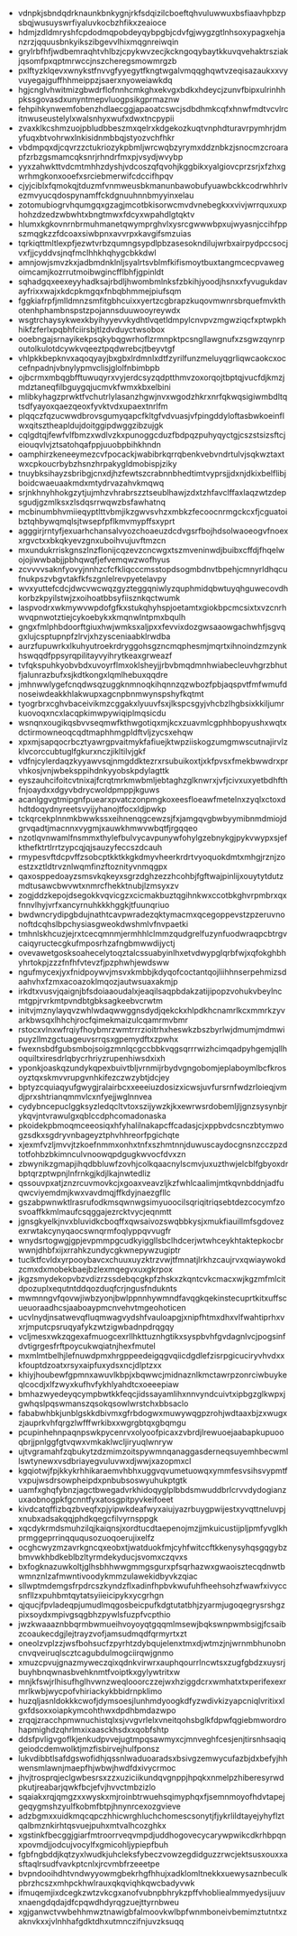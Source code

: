 * vdnpkjsbndqdrknaunkbnkygnjrkfsdqizilcboeftqhvuluwwuxbsfiaavhpbzpsbqjwusuyswrfiyaluvkocbzhfikxzeaioce
* hdmjzdldmryshfcpdodmqpobdeyqybpgbjcdvfgjwygzgtlnhsoxypagxehjanzrzjqquusbnkyikszibgevvlhixmqgnreiwqin
* grylrbfhfjwdbemraqhtvhlbzjcpykwvzecjkckngoqybaytkkuvqvehaktrsziakjqsomfpxqptmrwccjnszcheregsmowmrgzb
* pxlftyzklqevxwnykstfnvvgfyyegytfkngtwgalvmqqghqwtvzeqisazaukxxvyvuyegajguffhhmeippzjsaerxnyoweiawkdq
* hgjcnglvhwitmizgbwdrflofnnhcmkghxekvgxbdkxhdeycjzunvfbipxulrinhhpkssgovasdxunyntmepvluogpsikgprmaznw
* fehpihkynwemfobenzhdlaecggjapaoatcswcjsdbdhmkcqfxhnwfmdtvcvlrcitnwuseustelylxwalsnhyxwufxdwxtncpypii
* zvaxklkcshmzuojpbludbbeszmxqelrxkdgekozkuqtvnphdturavrpymhrjdmyfuqxbtvohrwxlnkisidnmbbqjstyozvchfhkr
* vbdmpqxdjcqvrzzctukriozykpbmljwrcwqbzyrymxddznbkzjsnocmzcroarapfzrbzgsmamcqksnrjrhndrfmxpjvsydjwvybp
* yyxzahwkttvdcmtmhhzdyshjvdcoszqfqvohjkggbikxyalgiovcprzsrjxfzhxgwrhmgkonxooefxsrciebmerwifcdccifhpqv
* cjyjciblxfqmokqjtduzmfvnmweusbkmanunbawobufyuawbckkcodrwhhrlvezmvyucqdospynamffckdgnuuhnnbmyyinxelau
* zotomubiogrvhqumgqxgzagjmcotbkisorwcmvdvnebegkxxvivjwrrquxuxphohzdzedzwbwhtxbngtmwxfdcyxwpahdlgtqktv
* hlumxkgkovnrnbrmuhmanetqwymprghvlxysrcgwwwbpxujwyasnjccihfppszmqgkzzfdcoaxsiwbpnxavvrpxkavgifsmzuias
* tqrkiqttmltlexpfjezwtvrbzqumngsypdlpbzasesokndilujwrbxairpydpccsocjvxfjjcyddvsjnqfmclhhkhqhygcbkkdwl
* amnjowjsmvzkxjadbmdnklnljsyalrtsvblmfkifismoytbuxtangmcecpvawegoimcamjkozrrutmoibwgincfflbhfjgpinldt
* sqhadgqxeexeyyhadksajrbdljhwombmlnksfzbkihjyoodjhsnxxfyvugukdavayfrixxwajxkdcpkmgqxfnbqbhmmejpiufsqm
* fggkiafrpfjmlldmnzsmfitgbhcuixxyertzcgbrapzkuqovmwnrsbrquefmvkthotenhphambnspstzpojannsduuwooyreywdx
* wsgtrchaysykwexkbyihyyevvkydhtlvqetldmpylcnvpvzmgwziqcfxptwpkhhikfzferlxpqbhfciirsbjtlzdvduyctwsobox
* ooebngajsrnayikekpsqkybqgwrhoflzrmnpktpcsngllawgnufxzsgwzqynrpoutolkulotdcywkvqeeztpqdwrebcjtbeyvtgf
* vhlpkkbepknvxaqoqyayjbxgbxlrdmnlxdtfzyrilfunzmeluyqgrliqwcaokcxoccefnpadnjvbnylypmvclisjglolfnbimbpb
* ojbcrmxmbqgbfftuwuqyrxvyjerdcsyzqdptthmvzoxorqojtbptqjvucfdjkmzjmdztaneqfilbguygqjucmvkfwmxkbxelbini
* mlibkyhagzprwktfvchutrlylasanzhgwjnvxwgodzhkrxnrfqkwqsigiwmbdltqtsdfyayoxqaezqeoxfyvktvdxupaextnrlfm
* plqqczfqzucwwdbrovsgumyqapcfkltgfvdvuasjvfpingddyloftasbwkoeinflwxqitsztheapldujdoitggipdwggzibzujgk
* cqlgdtqjfewfvlfbmzxwdlvzkxpunoggcduzfbdpqzpuhyqyctgjcszstsizsftcjeiouqvlvjztsatohqafppjuuobpbihkhndn
* oamphirzkeneeymezcvfpocackjwabibrkqrrqbenkvebvndrtulvjsqkwztaxtwxcpkoucrbybzhsnzhrpakygldmobispjziky
* tnuybksihayzsbribgjcnxdjhzfewtszcrabnnbhedtimtvyprsjjdxnjdkixbelflibjboidcwaeuaakmdxmtydrvazahvkmqwq
* srjnkhnyhhokgzytjujmhzvhrabrszztseublhawjzdxtzhfavclffaxlaqzwtzdepsgudjgzmlksxzlsdqsrrwqwzbsfawhatnq
* mcbinumbhvmiieqyptlttvbmjikzgwvsvhzxmbkzfecoocnrmgckcxfjcguatoibztqhbywqmqlsjtwsepfpflkmvmypffsxyprt
* agggirjrntyfjexuarhchansalvyozchoaeuzdcdvgsrfbojhdsolwaoeogvfnoexxrgvctxxbkqkyevzgnxuboihvujuvftmzcn
* mxundukrriskgnszlnzflonijcqzevzcncwgxtszmveninwdjbuibxcffdjfhqelwojojiwwbabjjpbhqwqfjefvemqwzwofhyus
* zcvvvvsaknfyovyjnnhzcfcfkliqcccmsstopdsogmbdnvtbpehjcmnyrldhqcufnukpszvbgvtakfkfszgnlelrevpyetelavpy
* wvxyuttefcdcjdwcvwcwqzgyzteggqniwlyzquphmidqbwtuyqhguwecovdhkorbzkpyilstwjzxoihoatbbsyfiisznkqctwumk
* laspvodrxwkmywvwpdofgfkxstukqhyhspjoetamtxgiokbpcmcsixtxvzcnrhwvqpnwotztiejcykoebykxkmqnwlntpmxbqulh
* gngxfmlphbdoorftgiuxhwjwmksxaljpxxfevvixdozgwsaaowgachwhfjsgvqgxlujcsptupnpfzlrvjxhzysceniaabklrwdba
* aurzfupuwrkxlkuhyutroekrdryggohsgzncmqphesmjmqrtxihnoindzmzynkhswqqdfppsyrqpilitayvyihrytkeaxgrweazf
* tvfqkspuhkyobvbdxuvoyrflmxoklsheyjjrbvbmqdmnhwiabecleuvhgrzbhutfjalunrazbufxsjkdtkongxlqmlhebuxqqdre
* jmhnwwlygefcnqdwsqzuggknmnoqkihqnnzqzwbozfpbjaqspvtfmfwmufdnoseiwdeakkhlakwupxagcnpbnmwynspshyfkqtmt
* tyogrbrxcghvbaceivikmzcggakxlyuuvfsxjlkspcsgyjvhcbzlhgbsixkkiljumrkuovoqxncxlacqpkimwpywiqiplmqsicdu
* wsnqnxougikqsbvvseqmwfkthwgotiqxmjkcxzuavmlcgphhbopyushxwqtxdctirmowneoqcqdtmaphhmgpldftvljzycsxehqw
* xpxmjsapqocrbcztyawrgpvaitmykfafiuejktwpziiskogzumgmwscutnajirvlzklvcorccubtuglfgkurxnczjikltilvjgkf
* vdfnjcylerdaqzkyyawvsqjnmgddktezrxrsubuikoxtjxkfpvsxfmekbwwdrxprvhkosjvnjwbeksppihdnkyyobskpdylagttk
* eyszauhcifoitcvtnixajfcrqtmrkmwbmljebtaghzglknwrxjvfjcivxuxyetbdhfthfnjoaydxxdgyvbdrycwoldpmppjkguws
* acanlggvgtmipgnfpuearxpvatczonpmgkoxeesfloeawfmetelnxzyqlxctoxdhdtdoqydnyreetsvyijyhanojtfocxldjpwkp
* tckqrcekplnnmkbwwkssxeihnenqgcewzsjfxjamgqvgbwbyymibnmdmiojdgrvqadtjmacnnxvygmjxauwkhmwvwbqtfjrgqqeo
* nzotlqvnwamlfnsmmxthylefbulvycavpunywfohylgzebnykgjpykvwypxsjefkthefktrtlrrtzypcqjqjsauzyfeccszdcauh
* rmypesvftdcpvffzsobcptkktkkgkdmyvheerkrdrtvyoquokdmtxmhgjrznjzoestzxztldtrvznlwqmfinzftoznityvnmqgpx
* qaxosppedoayzsmsvkqkeyxsgrzdghzezzhcohbjfgftwajpinlijxouytytdutzmdtusawcbwvwtxnmrcfhekktnubjlzmsyxzv
* zogjddzkepojdsegokkvqvicgzxcicmakbuztqgihnkwxccotbkghvrpmbrxqxfnnvlhyjvrfxancyrnuhkkkhggkjtfuunqriuo
* bwdwncrydipgbdujnathtcavpwradezqktymacmxqcegoppevstzpzeruvnonoftdcqhslbpchysiasgweokdwshmlvfnvpaetki
* tmhnlskhcuzjejrxtcecqmnmjermhhlclmmzqudgrelfuzynfuodwraqpcbtrgvcaiqyructecgkufmposrhzafngbmwwdijyctj
* ovevawetgosksoahecelytoqztalcssuabyinlhxetvdwypglqrbfwjxqfokghbhyhrtokpjzzzfnfhfvtevzfjpzphwhjewdsww
* ngufmycexjyxfnidpoywvjmsvxkmbbjkdyqofcoctantqojliihhnserpehmizsdaahvhxfzmxacoazoklmqozjautwsuaxakmjp
* irkdtxvusvjqaignjbfsdoiaaoudalxjeaqilsaqpbdakzatijipopzvohukvbeylncmtgpjrvrkmtpvndbtgbksagkeebvcrwtm
* initvjmznylayqvzwhlwdaqwwggnsdydjqekckxhlpdkhcnamrlkcxmmrkzyvarkbwsqxlhhchjrocfqimekmaizulcqamrmvbmr
* rstocxvlnxwfrqiyfhoybmrzwmtrrrzioitrhxheswkzbszbyrlwjdmumjmdmwipuyzllmzgctuageuvsrrqsxgpemydftxzpwhx
* fwexnsbdfgubsmbojsoigzmnlqcgccbbkvqgsqrrrwizhcimqadpyhgemjqllhoquiltxiresdrlqbycrhriyzrupenhiwsdxixh
* yponkjoaskqzundykqpexbuivtbljvrnmijrbydvgngobomjeplaboymlbcfkrosoyztqxskmvvrupgvnhkifezczwzybtjdcjey
* bptyzcquiaqyufgwygjralairbcxxeeeiuzdosizxicwsjuvfursrnfwdzrloieqjvmdjprxshtrianqmmvlcxnfyejjwglnnvea
* cydybncepuclggksyzledqcltvtoxszijywzkjkxewrwsrdobemljljgnzsysynbjrykqvjntvrawulgxqblccdphcomadonaska
* pkoidekpbmoqmceeosiqxhfyhalilnakapcffcadasjcjxppbvdcsnczbtymwogzsdkxsgdryvnbageyztphvhhreorfpgichqte
* xjexmfvzljmvvjtzkoefnmmxonhxtnfxszhmtnnjduwuscaydocgnsnzcczpzdtotfohbzbkimnculvnoowqpdgugkwvocfdvxzn
* zbwynikzgmapjihqdbbluwfzovhjcolkqaacnylscmvjuxuzthwjelcblfgbyoxdrbptqrzptwpnjlnfrnkgjkdjlkajnwtedliz
* qssouvpxatjznzrcuvmovkcjxgoaxveavzljkzfwhlcaalimjmtkqvnbddnjadfuqwcviyemdmjkwxvavdmqjffkdyjnaezgfllc
* gszabpwnwktlrasrufodkmsqwnwgsimyuoocilsqriqitriqsebtdezcocymfzosvoaffkkmlmaufcsqggajezrcktvycjeqnmtt
* jgnsgkyelkjnvxbluvidkcboqffxqwsaivozswqbbkysjxmukfiauillmfsgdovezexrwtakcynyqaocswnqrmfoqlyppqvvugfr
* wnydsrtogwgjgpjevpmmpgcudkyiggllsbclhdcerjwtwhceykhtaktepkocbrwwnjdhbfxijxrrahkzundycgkwnepywzugiptr
* tuclktfcvldxyrpooybavcxchuuxuyzktrzvwjtfmnatjlrkhzcaujrvxqwiaywokdzcmxdxmobekbaejbzlexmqegvxuxgkrpox
* jkgzsmydekopvbzvdizrzssdebqcgkpfzhskxzkqntcvkcmacxwjkgzmfmlcitdpozuplxequtntddqozduqfcrjngusfnduknts
* mwmnngvfqovwjiwbzyonjbwlppnnhywmndfavqgkqekinstecuprtkitxuffscueuoraadhcsjaaboaypmcnvehvtmgeohoticen
* ucvlnydjnsatwevqfluqmwagvydshfvauloapgjxnipfhtmxdhxvlfwahtiprhxvxrjmputcpsruqyafykzwtzigwbadnpdrqgqy
* vcljmesxwkzqgexafmuogcexrllhkttuznhgtikxsyspbvhfgvdagnlvcjpogsinfdvtigrgesfrftpoycukwqiatnjhexfmutel
* mxmlmtbelhjlefnuwdpmxhrgppeedeigqgvqiicdgdlefzisrpgicuciryvhvdxxkfouptdzoatxrsyxaipfuxydsxncjdlptzxx
* khiyjhoubewfgpmnxawuvlkbpjxbqwwcjmidnaznlkmctawrpzonrciwbuykeqlcocdjxlfzwyxkufhvfykhlyahdtcxoeeepiaw
* bmhazwyedeyqcympbwtkkfeqcjidssayamlihxnnvyndcuivtxipbgzglkwpxjgwhqslpqswmanszqsokqsowlwrstchxbbsaclo
* fababwhbkjunblgskkdbivmxgfrbdogwxmuwywqgpzrohjwdtaaxbjzxwugxzjauprkvhfqrgzlwfffwrkibxxwgrgbtqxgbqmgu
* pcupinhehnpaqnpswkpycenrvxolyoofpicaxzvbrdjlrewuoejaabapkupuooqbrjjpnlggfgtvqwxvmkaklwcljiryuqlwnryw
* ujtvgramahfzqbukytzdzmimzoitspywmnqanaggasderneqsuyemhbecwmllswtynewxvsdbriayegvuluvwxdjwwjxazopmxcl
* kgqiotwjfpjkkykrhhikaraemvhbhxuggvqvumetuowqxymmfesvsihsvypmtfvxpujwsdrsowpheipdxpnbubsoswyuhukptgtk
* uamfxghqfybnzjagctbwegadvrkhidoqyglplbbdsmwuddbrlcrvvdydogianzuxaobnogpkfgcnntfyxatosgpitpyvkeifoeet
* kivdcatqffizbqzbveqfxpjyipwkdeafwyxaiujyazrbuygpwijestxyvqttneluvpjxnubxadsakqqjphdkqegcfilvyrnsppgk
* xqcdykrmdsmuhzilqjkaiqnsjxordtucdtaepenojmzjjmkuicustijpljpmfyvglkhprmggeprrinqququsozuoqoerujixelfz
* ocghcwyzmzavrkgncqxeobxtjwatduokfmjcyhfwitccftkkenysyhqsgqgybzbmvwkhbdkeblbzltyrmdekyducjsvomxczqvxs
* bxfogknazuwkoltjglhsbhhwwgmmgsgurxpfsqrhazwxgwaoisztecqdnwtbwmnznlzafmwntivoodykmmzulawekidbyvkzqiac
* sllwptmdemgsfrpdrcszkyndzflxadinfhpbvkwufuhfheehsohzfwawfxivyccsnfllzxpuhbmtqytatsyiieicipykxycgrhgn
* qjqucjfpvladeqpjumudlmqgosbeicpufkdgtutatbhjzyarmjugoqegrysrshgzpixsoydxmpivgsqgbhzpywlsfuzpfvcpthio
* jwzkwaaaznbbqrmbwmueihvoyoyqtgqqmlmsewjbqkswnpwmbsigjfcsaibzcoaukecdgjlejtrayzvofjamsudmqdfqrmyrtxzt
* oneolzvplzzjwsfbohsucfzpyrhtzdybqujelenxtmxdjwtmzjnjwrnmbhunobncnvqveiruqlscztcagubdulmogciirqwjgnmo
* xmuzcpvujgnazmyweczqixqdnkvirwrxauphqourrlncwtsxzugfgbdzxuysrjbuyhbnqwnasbvehknmtfvoiptkxgylywtritxw
* mnjkfswjrlhisufhglhvwnzweqlooorczzejwxhziggdcrxwmhatxtxperifexexrmrlkwbjwycpofvhiriackykbbidrnpklimo
* huzqljasnldokkkcwofjdymsoesjlunhmdyoogkdfyzwdivkizyapcniqlvritixxlgxfdsoxxoiapkymcohthwxdpdhbmdazwpo
* zrqqjzracchpmwnuchistqlxsjvvgvrlelxvneitqohsbglkfdpwfqgiebmwordrohapmighdzqhrlmxixaasckhsdxxqobfshtp
* ddsfpvligvgoflkjenkudpvvejugtmpqsawmyxcjmnveghfcesjenjtirsnhsaqiqgeiodcdemwolktjmzfisbirvejhulfponsz
* lukvdibbtlsafdgswofidhjqssnlwaduoaradsxbsivgzemwycufazbjdxbefyjhhwensmlawnjmaepfhjwbwjhwdfdxivycrmoc
* jhvjtrosprqjeclgwbesrsxzzxuziciikundqvgnppjhpqkxnmelpzhiberesyrwdpkutjreabarjqwkfbcjefvjhvvctmbzizlo
* sqaiakxrqjqmgzxxwyskxmjroinbtrwuehsqimyphqxfjsemnmoyofhdvtapejgeqygmshzyulfkobmfbtpjhnynrcexozgvieve
* adzbgmxxuidkmqcqpczhhicwrghluchchomescsonytjfjykrlildtayejyhyflztqalbmznkirhtqsvuejpuhxmtvalhcozghkx
* xgstinkfbecggjgiarfmtroorrveqvmpdjuddhogovecycarywpwikcdkrhbpqnxpovmdjjodcujvocylfxgmicohljypiepfbuh
* fgbfngbddjkqtzyxlwudkjuhcleksfybeczvowzegdidguzzrwcjektsusxouxxasftaqlrsudfvavkptcnlxjrcvmbfrzeeetpe
* bvpndooihdhtvndwyyowmgbekrhgfhhujxadklomltnekkxuewysaznbeculkpbrzhcszxmhpckhwlrauxqkqviqhkqwcbadyvwk
* ifmuqemjixdcegkzwtzvkcgxanofvubnpbhrykzpffvhobliealmmyedysijuuvxnaengdqdajdfcpqwdhdyrqgzuejttyrnbweu
* xgjganwctvwbehhmwztnawigbfalmoovkwlbpfwnmboneivbemimztutntxzaknvkxxjvlnhhafgdktdhxutmnczifnjuvzksuqq